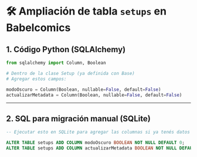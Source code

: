 # 🛠️ Ampliación de tabla `setups` en Babelcomics

## 1. Código Python (SQLAlchemy)

```python
from sqlalchemy import Column, Boolean

# Dentro de la clase Setup (ya definida con Base)
# Agregar estos campos:

modoOscuro = Column(Boolean, nullable=False, default=False)
actualizarMetadata = Column(Boolean, nullable=False, default=False)
```

---

## 2. SQL para migración manual (SQLite)

```sql
-- Ejecutar esto en SQLite para agregar las columnas si ya tenés datos existentes:

ALTER TABLE setups ADD COLUMN modoOscuro BOOLEAN NOT NULL DEFAULT 0;
ALTER TABLE setups ADD COLUMN actualizarMetadata BOOLEAN NOT NULL DEFAULT 0;
```
